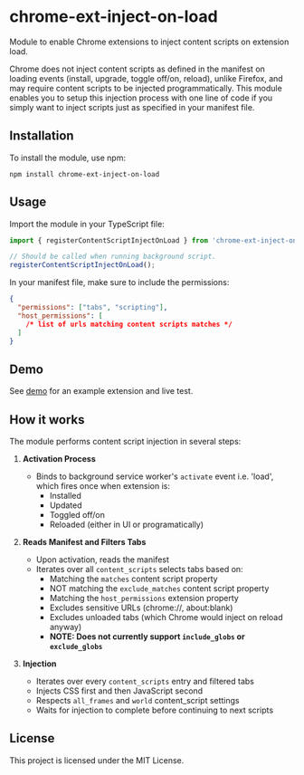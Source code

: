 # chrome-ext-inject-on-load

Module to enable Chrome extensions to inject content scripts on extension load.

Chrome does not inject content scripts as defined in the manifest on loading
events (install, upgrade, toggle off/on, reload), unlike Firefox, and may
require content scripts to be injected programmatically. This module enables you
to setup this injection process with one line of code if you simply want to
inject scripts just as specified in your manifest file.

## Installation

To install the module, use npm:

```
npm install chrome-ext-inject-on-load
```

## Usage

Import the module in your TypeScript file:

```typescript
import { registerContentScriptInjectOnLoad } from 'chrome-ext-inject-on-load';

// Should be called when running background script.
registerContentScriptInjectOnLoad();
```

In your manifest file, make sure to include the permissions:

```json
{
  "permissions": ["tabs", "scripting"],
  "host_permissions": [
    /* list of urls matching content scripts matches */
  ]
}
```

## Demo

See [demo](demo/README.md) for an example extension and live test.

## How it works

The module performs content script injection in several steps:

1. **Activation Process**

   - Binds to background service worker's `activate` event i.e. 'load', which
     fires once when extension is:
     - Installed
     - Updated
     - Toggled off/on
     - Reloaded (either in UI or programatically)

2. **Reads Manifest and Filters Tabs**

   - Upon activation, reads the manifest
   - Iterates over all `content_scripts` selects tabs based on:
     - Matching the `matches` content script property
     - NOT matching the `exclude_matches` content script property
     - Matching the `host_permissions` extension property
     - Excludes sensitive URLs (chrome://, about:blank)
     - Excludes unloaded tabs (which Chrome would inject on reload anyway)
     - **NOTE: Does not currently support `include_globs` or `exclude_globs`**

3. **Injection**
   - Iterates over every `content_scripts` entry and filtered tabs
   - Injects CSS first and then JavaScript second
   - Respects `all_frames` and `world` content_script settings
   - Waits for injection to complete before continuing to next scripts

## License

This project is licensed under the MIT License.
